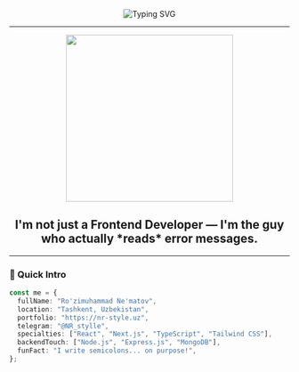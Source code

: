 <!-- Banner typing -->
<div align="center">
  <img src="https://readme-typing-svg.demolab.com?font=Fira+Code&weight=600&pause=1200&color=00F7F7&center=true&vCenter=true&width=500&lines=Hey+there%2C+I'm+Ro'zimuhammad;Frontend+Wizard+%7C+React%2C+Next.js+%26+more!;I+turn+coffee+%E2%98%95+into+clean+code+%F0%9F%92%BB" alt="Typing SVG" />
</div>

---

<div align="center">
  <img src="https://media.giphy.com/media/l0HlNaQ6gWfllcjDO/giphy.gif" width="300" />
</div>

<h2 align="center">I'm not just a Frontend Developer — I'm the guy who actually *reads* error messages.</h2>

---

### 🧠 Quick Intro
```ts
const me = {
  fullName: "Ro'zimuhammad Ne'matov",
  location: "Tashkent, Uzbekistan",
  portfolio: "https://nr-style.uz",
  telegram: "@NR_stylle",
  specialties: ["React", "Next.js", "TypeScript", "Tailwind CSS"],
  backendTouch: ["Node.js", "Express.js", "MongoDB"],
  funFact: "I write semicolons... on purpose!",
};
